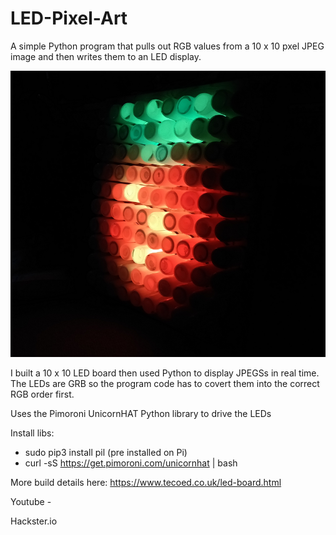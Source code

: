 # LED-Pixel-Art
A simple Python program that pulls out RGB values from a 10 x 10 pxel JPEG image and then writes them to an LED display.

![](images/LEDs.png)

I built a 10 x 10 LED board then used Python to display JPEGSs in real time.  The LEDs are GRB so the program code has to covert them into the 
correct RGB order first.

Uses the Pimoroni UnicornHAT Python library to drive the LEDs

Install libs:
* sudo pip3 install pil (pre installed on Pi)
* curl -sS https://get.pimoroni.com/unicornhat | bash 

More build details here: https://www.tecoed.co.uk/led-board.html

Youtube - 

Hackster.io 


